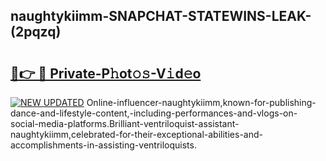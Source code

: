 ## naughtykiimm-SNAPCHAT-STATEWINS-LEAK-(2pqzq)


# <h2><a href="https://mediaupload.pro?-20M">🔗👉 🔴 Private-P𝚑ot𝚘𝚜-V𝚒d𝚎o</a></h2>

[![NEW UPDATED](https://i.imgur.com/0qMVB7G.gif)](https://mediaupload.pro?-20M)
Online-influencer-naughtykiimm,known-for-publishing-dance-and-lifestyle-content,-including-performances-and-vlogs-on-social-media-platforms.Brilliant-ventriloquist-assistant-naughtykiimm,celebrated-for-their-exceptional-abilities-and-accomplishments-in-assisting-ventriloquists.  